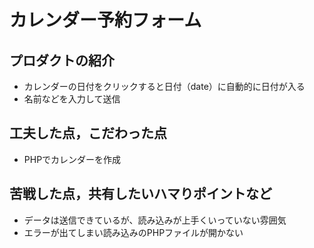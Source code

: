 # カレンダー予約フォーム

## プロダクトの紹介

- カレンダーの日付をクリックすると日付（date）に自動的に日付が入る
- 名前などを入力して送信

## 工夫した点，こだわった点

- PHPでカレンダーを作成

## 苦戦した点，共有したいハマりポイントなど

- データは送信できているが、読み込みが上手くいっていない雰囲気
- エラーが出てしまい読み込みのPHPファイルが開かない